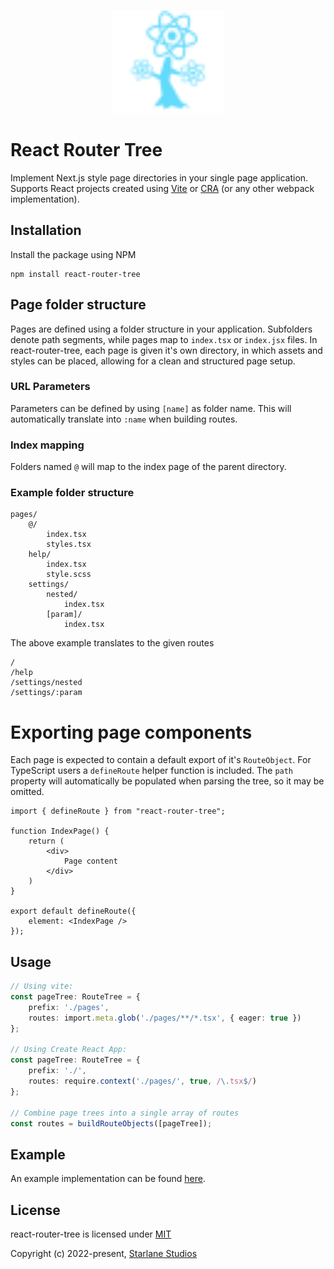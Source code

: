 <br>

<p align="center">
  <img src="https://raw.githubusercontent.com/StarlaneStudios/react-router-tree/main/.github/logo.svg" height="164">
</p>

# React Router Tree

Implement Next.js style page directories in your single page application. Supports React projects created using [Vite](https://vitejs.dev/) or [CRA](https://create-react-app.dev/) (or any other webpack implementation).

## Installation

Install the package using NPM

```
npm install react-router-tree
```

## Page folder structure

Pages are defined using a folder structure in your application. Subfolders denote path segments, while pages map to `index.tsx` or `index.jsx` files. In react-router-tree, each page is given it's own directory, in which assets and styles can be placed, allowing for a clean and structured page setup.

### URL Parameters
Parameters can be defined by using `[name]` as folder name. This will automatically translate into `:name` when building routes.

### Index mapping
Folders named `@` will map to the index page of the parent directory.

### Example folder structure
```
pages/
	@/
		index.tsx
		styles.tsx
	help/
		index.tsx
		style.scss
	settings/
		nested/
			index.tsx
		[param]/
			index.tsx
```

The above example translates to the given routes

```
/
/help
/settings/nested
/settings/:param
```

# Exporting page components
Each page is expected to contain a default export of it's `RouteObject`. For TypeScript users a `defineRoute` helper function is included. The `path` property will automatically be populated when parsing the tree, so it may be omitted.

```tsx
import { defineRoute } from "react-router-tree";

function IndexPage() {
	return (
		<div>
			Page content
		</div>
	)
}

export default defineRoute({
	element: <IndexPage />
});
```

## Usage
```ts
// Using vite:
const pageTree: RouteTree = {
	prefix: './pages',
	routes: import.meta.glob('./pages/**/*.tsx', { eager: true })
};

// Using Create React App:
const pageTree: RouteTree = {
	prefix: './',
	routes: require.context('./pages/', true, /\.tsx$/)
};

// Combine page trees into a single array of routes
const routes = buildRouteObjects([pageTree]);
```

## Example
An example implementation can be found [here](https://github.com/StarlaneStudios/react-router-tree/tree/main/example).

## License

react-router-tree is licensed under [MIT](https://github.com/StarlaneStudios/react-router-tree/blob/main/LICENSE)

Copyright (c) 2022-present, [Starlane Studios](https://starlane.studio/)
